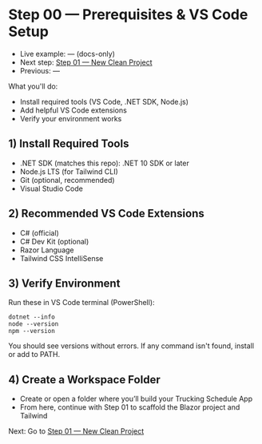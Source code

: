 # Step 00 — Prerequisites & VS Code Setup

- Live example: — (docs-only)
- Next step: [Step 01 — New Clean Project](./Step01.md)
- Previous: —

What you'll do:

- Install required tools (VS Code, .NET SDK, Node.js)
- Add helpful VS Code extensions
- Verify your environment works

## 1) Install Required Tools

- .NET SDK (matches this repo): .NET 10 SDK or later
- Node.js LTS (for Tailwind CLI)
- Git (optional, recommended)
- Visual Studio Code

## 2) Recommended VS Code Extensions

- C# (official)
- C# Dev Kit (optional)
- Razor Language
- Tailwind CSS IntelliSense

## 3) Verify Environment

Run these in VS Code terminal (PowerShell):

```pwsh
dotnet --info
node --version
npm --version
```

You should see versions without errors. If any command isn't found, install or add to PATH.

## 4) Create a Workspace Folder

- Create or open a folder where you’ll build your Trucking Schedule App
- From here, continue with Step 01 to scaffold the Blazor project and Tailwind

Next: Go to [Step 01 — New Clean Project](./Step01.md)
